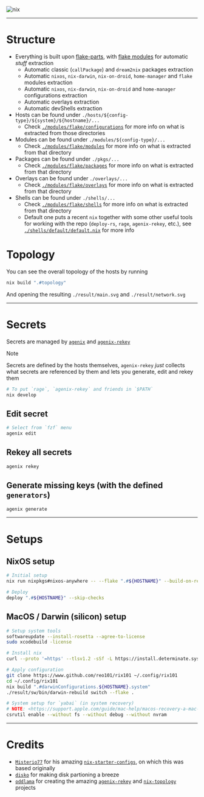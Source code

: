 ![nix](https://socialify.git.ci/reo101/rix101/image?description=1&font=Source%20Code%20Pro&forks=1&issues=1&logo=https%3A%2F%2Fpablo.tools%2Fnixoscolorful.svg&owner=1&pattern=Circuit%20Board&pulls=1&stargazers=1&theme=Dark)

<!-- <div align="center">
    <p>
        <a href="https://github.com/NixOS">
            <img src="https://img.shields.io/badge/NixOS?style=flat-square&logo=nix" alt="NixOS"/>
        </a>
        <a href="https://github.com/t184256/nix-on-droid">
            <img src="https://img.shields.io/badge/nix%2Don%2Ddroid?style=flat-square&logo=nix" alt="nix-on-droid"/>
        </a>
        <a href="https://github.com/LnL7/nix-darwin">
            <img src="https://img.shields.io/badge/nix%2Ddarwin?style=flat-square&logo=nix" alt="nix-darwin"/>
        </a>
    </p>
    <p>
        <a href="https://nixos.org/">
            <img src="https://img.shields.io/badge/Made%20with%20Nix-lightblue.svg?style=for-the-badge&logo=nix" alt="Nix"/>
        </a>
        <a href="https://github.com/reo101/rix101/blob/main/LICENSE">
            <img src="https://img.shields.io/github/license/reo101/rix101?style=flat-square&logo=MIT&label=License" alt="License"/>
        </a>
        <a href="https://github.com/reo101/rix101/pulse">
            <img alt="Last Commit" src="https://img.shields.io/github/last-commit/reo101/rix101"/>
        </a>
    </p>
</div> -->

<!-- ```
      ___         ___             ___      
     /  /\       /  /\           /__/|     
    /  /::\     /  /:/          |  |:|     
   /  /:/\:\   /__/::\          |  |:|     
  /  /:/~/:/   \__\/\:\       __|__|:|     
 /__/:/ /:/___    \  \:\     /__/::::\____ 
 \  \:\/:::::/     \  \:\__     ~\~~\::::/ 
  \  \::/~~~~       \  \:\/\     |~~|:|~~  
   \  \:\            \__\::/     |  |:|    
    \  \:\           /__/:/      |  |:|    
     \__\/           \__\/       |__|/     
``` -->

<!-- TODO: badges? -->
<div align="center">
</div>

---

# Structure

- Everything is built upon [flake-parts](https://flake.parts/), with [flake modules](./modules/flake/) for automatic *stuff* extraction
  - Automatic classic (`callPackage`) and `dream2nix` packages extraction
  - Automatic `nixos`, `nix-darwin`, `nix-on-droid`, `home-manager` and `flake` modules extraction
  - Automatic `nixos`, `nix-darwin`, `nix-on-droid` and `home-manager` configurations extraction
  - Automatic overlays extraction
  - Automatic devShells extraction
- Hosts can be found under `./hosts/${config-type}/${system}/${hostname}/...`
  - Check [`./modules/flake/configurations`](./modules/flake/configurations) for more info on what is extracted from those directories
- Modules can be found under `./modules/${config-type}/...`
  - Check [`./modules/flake/modules`](./modules/flake/modules) for more info on what is extracted from that directory
- Packages can be found under `./pkgs/...`
  - Check [`./modules/flake/packages`](./modules/flake/packages) for more info on what is extracted from that directory
- Overlays can be found under `./overlays/...`
  - Check [`./modules/flake/overlays`](./modules/flake/overlays) for more info on what is extracted from that directory
- Shells can be found under `./shells/...`
  - Check [`./modules/flake/shells`](./modules/flake/shells) for more info on what is extracted from that directory
  - Default one puts a recent `nix` together with some other useful tools for working with the repo (`deploy-rs`, `rage`, `agenix-rekey`, etc.), see [`./shells/default/default.nix`](./shells/default/default.nix) for more info

# Topology

You can see the overall topology of the hosts by running

```sh
nix build ".#topology"
```

And opening the resulting `./result/main.svg` and `./result/network.svg`

---

# Secrets

Secrets are managed by [`agenix`](https://github.com/ryantm/agenix) and [`agenix-rekey`](https://github.com/oddlama/agenix-rekey)

> [!NOTE]
> Secrets are defined by the hosts themselves, `agenix-rekey` *just* collects what secrets are referenced by them and lets you generate, edit and rekey them

```sh
# To put `rage`, `agenix-rekey` and friends in `$PATH`
nix develop
```

## Edit secret

```sh
# Select from `fzf` menu
agenix edit
```

## Rekey all secrets

```sh
agenix rekey
```

## Generate missing keys (with the defined `generators`)

```sh
agenix generate
```

---

# Setups

## NixOS setup

```sh
# Initial setup
nix run nixpkgs#nixos-anywhere -- --flake ".#${HOSTNAME}" --build-on-remote --ssh-port 22 "root@${HOSTNAME}" --no-reboot

# Deploy
deploy ".#${HOSTNAME}" --skip-checks
```

## MacOS / Darwin (silicon) setup

```sh
# Setup system tools
softwareupdate --install-rosetta --agree-to-license
sudo xcodebuild -license

# Install nix
curl --proto '=https' --tlsv1.2 -sSf -L https://install.determinate.systems/nix | sh -s -- install

# Apply configuration
git clone https://www.github.com/reo101/rix101 ~/.config/rix101
cd ~/.config/rix101
nix build ".#darwinConfigurations.${HOSTNAME}.system"
./result/sw/bin/darwin-rebuild switch --flake .

# System setup for `yabai` (in system recovery)
# NOTE: <https://support.apple.com/guide/mac-help/macos-recovery-a-mac-apple-silicon-mchl82829c17/mac>
csrutil enable --without fs --without debug --without nvram
```

---

# Credits

- [`Misterio77`](https://github.com/Misterio77) for his amazing [`nix-starter-configs`](https://github.com/Misterio77/nix-starter-configs), on which this was based originally
- [`disko`](https://github.com/nix-community/disko) for making disk partioning a breeze
- [`oddlama`](https://github.com/oddlama) for creating the amazing [`agenix-rekey`](https://github.com/oddlama/agenix-rekey) and [`nix-topology`](https://github.com/oddlama/nix-topology) projects
